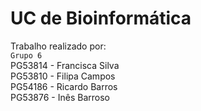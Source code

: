 # UC de Bioinformática

Trabalho realizado por:<br>
```Grupo 6```<br>
PG53814 - Francisca Silva<br>
PG53810 - Filipa Campos<br>
PG54186 - Ricardo Barros<br>
PG53876 - Inês Barroso<br>
